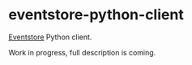 # eventstore-python-client

[Eventstore](https://github.com/triggermesh/eventstore-servers) Python client.

Work in progress, full description is coming.
